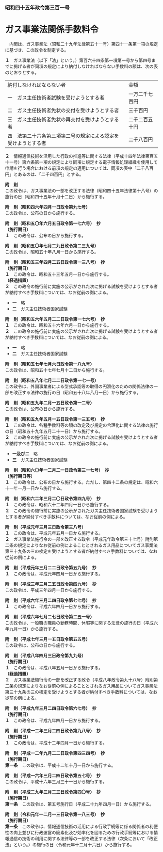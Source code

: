 ### 昭和四十五年政令第三百一号  
# ガス事業法関係手数料令  
　内閣は、ガス事業法（昭和二十九年法律第五十一号）第四十一条第一項の規定に基づき、この政令を制定する。  
  
**１**　ガス事業法（以下「法」という。）第百六十四条第一項第一号から第四号までに掲げる者が同項の規定により納付しなければならない手数料の額は、次の表のとおりとする。  

|||  
| --- | --- |  
|納付しなければならない者|金額|  
|一　ガス主任技術者試験を受けようとする者|一万二千七百円|  
|二　ガス主任技術者免状の交付を受けようとする者|三千百円|  
|三　ガス主任技術者免状の再交付を受けようとする者|二千二百五十円|  
|四　法第二十六条第三項第二号の規定による認定を受けようとする者|二千八百円|  
  
  
**２**　情報通信技術を活用した行政の推進等に関する法律（平成十四年法律第百五十一号）第六条第一項の規定により同項に規定する電子情報処理組織を使用して申請を行う場合における前項の規定の適用については、同項の表中「二千八百円」とあるのは、「二千四百円」とする。  
  
**附　則**  
この政令は、ガス事業法の一部を改正する法律（昭和四十五年法律第十八号）の施行の日（昭和四十五年十月十二日）から施行する。  
  
**附　則（昭和四六年四月一日政令第九七号）**  
この政令は、公布の日から施行する。  
  
**附　則（昭和五〇年六月五日政令第一七六号）　抄**  
**（施行期日）**  
**１**　この政令は、公布の日から施行する。  
  
**附　則（昭和五〇年七月二九日政令第二三九号）**  
この政令は、昭和五十年八月一日から施行する。  
  
**附　則（昭和五三年四月二五日政令第一三八号）　抄**  
**（施行期日）**  
**１**　この政令は、昭和五十三年五月一日から施行する。  
**（経過措置）**  
**２**　この政令の施行前に実施の公示がされた次に掲げる試験を受けようとする者が納付すべき手数料については、なお従前の例による。  
* **一**　略  
* **二**　ガス主任技術者国家試験  
  
**附　則（昭和五六年五月二二日政令第一七六号）　抄**  
**１**　この政令は、昭和五十六年六月一日から施行する。  
**２**　この政令の施行前に実施の公示がされた次に掲げる試験を受けようとする者が納付すべき手数料については、なお従前の例による。  
* **一**　略  
* **二**　ガス主任技術者国家試験  
  
**附　則（昭和五七年七月六日政令第一八九号）**  
この政令は、昭和五十七年七月十二日から施行する。  
  
**附　則（昭和五八年七月二二日政令第一七一号）**  
この政令は、外国事業者による型式承認等の取得の円滑化のための関係法律の一部を改正する法律の施行の日（昭和五十八年八月一日）から施行する。  
  
**附　則（昭和五九年二月一五日政令第一二号）**  
この政令は、公布の日から施行する。  
  
**附　則（昭和五九年五月一五日政令第一三五号）　抄**  
**１**　この政令は、各種手数料等の額の改定及び規定の合理化に関する法律の施行の日（昭和五十九年五月二十一日）から施行する。  
**２**　この政令の施行前に実施の公示がされた次に掲げる試験を受けようとする者が納付すべき手数料については、なお従前の例による。  
* **一及び二**　略  
* **三**　ガス主任技術者国家試験  
  
**附　則（昭和六〇年一二月二一日政令第三一七号）　抄**  
**（施行期日等）**  
**１**　この政令は、公布の日から施行する。ただし、第四十二条の規定は、昭和六十一年一月一日から施行する。  
  
**附　則（昭和六二年三月二〇日政令第四九号）　抄**  
**１**　この政令は、昭和六十二年四月一日から施行する。  
**２**　この政令の施行前に実施の公示がされたガス主任技術者国家試験を受けようとする者が納付すべき手数料については、なお従前の例による。  
  
**附　則（平成元年三月三日政令第三八号）**  
**１**　この政令は、平成元年五月一日から施行する。  
**２**　ガス事業法施行令の一部を改正する政令（平成元年政令第三十七号）附則第二条の規定によりなお従前の例によることとされるガス用品についてガス事業法第三十九条の三の検定を受けようとする者が納付すべき手数料については、なお従前の例による。  
  
**附　則（平成元年三月二二日政令第五九号）　抄**  
**１**　この政令は、平成元年四月一日から施行する。  
  
**附　則（平成三年三月二五日政令第四九号）　抄**  
この政令は、平成三年四月一日から施行する。  
  
**附　則（平成六年三月二四日政令第七七号）　抄**  
**１**　この政令は、平成六年四月一日から施行する。  
  
**附　則（平成六年七月二七日政令第二五一号）**  
この政令は、一般職の職員の勤務時間、休暇等に関する法律の施行の日（平成六年九月一日）から施行する。  
  
**附　則（平成七年三月一五日政令第五五号）**  
この政令は、公布の日から施行する。  
  
**附　則（平成八年四月三日政令第九九号）**  
**（施行期日）**  
**１**　この政令は、平成八年五月一日から施行する。  
**（経過措置）**  
**２**　ガス事業法施行令の一部を改正する政令（平成八年政令第九十八号）附則第二条の規定によりなお従前の例によることとされるガス用品についてガス事業法第三十九条の三の検定を受けようとする者が納付すべき手数料については、なお従前の例による。  
  
**附　則（平成九年三月二四日政令第六七号）　抄**  
**（施行期日）**  
**１**　この政令は、平成九年四月一日から施行する。  
  
**附　則（平成一二年三月二四日政令第九八号）　抄**  
**（施行期日）**  
**１**　この政令は、平成十二年四月一日から施行する。  
  
**附　則（平成一二年九月二二日政令第四三四号）　抄**  
**（施行期日）**  
**第一条**　この政令は、平成十二年十月一日から施行する。  
  
**附　則（平成一六年三月二四日政令第五七号）　抄**  
この政令は、平成十六年三月三十一日から施行する。  
  
**附　則（平成二九年三月二三日政令第四〇号）　抄**  
**（施行期日）**  
**第一条**　この政令は、第五号施行日（平成二十九年四月一日）から施行する。  
  
**附　則（令和元年一二月一三日政令第一八三号）　抄**  
**（施行期日）**  
**第一条**　この政令は、情報通信技術の活用による行政手続等に係る関係者の利便性の向上並びに行政運営の簡素化及び効率化を図るための行政手続等における情報通信の技術の利用に関する法律等の一部を改正する法律（次条において「改正法」という。）の施行の日（令和元年十二月十六日）から施行する。  
  
